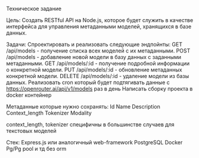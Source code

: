 Техническое задание

Цель:
Создать RESTful API на Node.js, которое будет служить в качестве интерфейса для управления метаданными моделей, хранящихся в базе данных.

Задачи:
Спроектировать и реализовать следующие эндпойнты:
GET /api/models - получение списка всех моделей с их метаданными.
POST /api/models - добавление новой модели в базу данных с заданными метаданными.
GET /api/models/:id - получение подробной информации о конкретной модели.
PUT /api/models/:id - обновление метаданных конкретной модели.
DELETE /api/models/:id - удаление модели из базы данных.
Реализовать cron который будет подтягивать данные с https://openrouter.ai/api/v1/models раз в день
Написать сборку проекта в docker контейнер

Метаданные которые нужно сохранять:
Id
Name
Description
Context_length
Tokenizer
Modality

сontext_length, tokenizer специфичны в большинстве случаев для текстовых моделей

Стек:
Express.js или аналогичный web-framework
PostgreSQL
Docker
Pg/Pg pool и тд без orm
